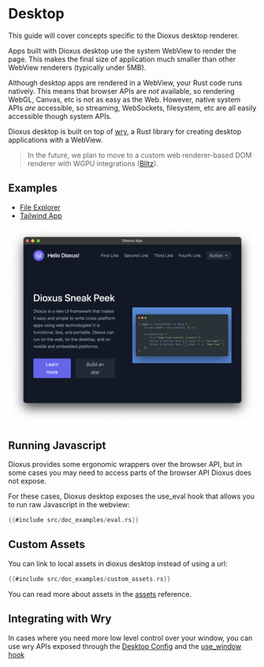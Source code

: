 # Desktop

This guide will cover concepts specific to the Dioxus desktop renderer.

Apps built with Dioxus desktop use the system WebView to render the page. This makes the final size of application much smaller than other WebView renderers (typically under 5MB).

Although desktop apps are rendered in a WebView, your Rust code runs natively. This means that browser APIs are _not_ available, so rendering WebGL, Canvas, etc is not as easy as the Web. However, native system APIs _are_ accessible, so streaming, WebSockets, filesystem, etc are all easily accessible though system APIs.

Dioxus desktop is built on top of [wry](https://github.com/tauri-apps/wry), a Rust library for creating desktop applications with a WebView.

> In the future, we plan to move to a custom web renderer-based DOM renderer with WGPU integrations ([Blitz](https://github.com/DioxusLabs/blitz)).

## Examples

- [File Explorer](https://github.com/DioxusLabs/dioxus/blob/main/examples/file_explorer.rs)
- [Tailwind App](https://github.com/DioxusLabs/dioxus/tree/main/examples/tailwind)

[![Tailwind App screenshot](/assets/static/tailwind_desktop_app.png)](https://github.com/DioxusLabs/dioxus/tree/main/examples/tailwind)

## Running Javascript

Dioxus provides some ergonomic wrappers over the browser API, but in some cases you may need to access parts of the browser API Dioxus does not expose.


For these cases, Dioxus desktop exposes the use_eval hook that allows you to run raw Javascript in the webview:

```rust
{{#include src/doc_examples/eval.rs}}
```

## Custom Assets

You can link to local assets in dioxus desktop instead of using a url:

```rust
{{#include src/doc_examples/custom_assets.rs}}
```

You can read more about assets in the [assets](./assets.md) reference.

## Integrating with Wry

In cases where you need more low level control over your window, you can use wry APIs exposed through the [Desktop Config](https://docs.rs/dioxus-desktop/0.6.0/dioxus_desktop/struct.Config.html) and the [use_window hook](https://docs.rs/dioxus-desktop/0.6.0/dioxus_desktop/fn.use_window.html)
